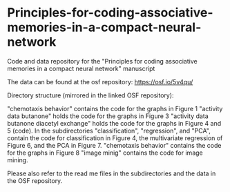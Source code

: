 # Principles-for-coding-associative-memories-in-a-compact-neural-network
Code and data repository for the "Principles for coding associative memories in a compact neural network" manuscript

The data can be found at the osf repository: https://osf.io/5v4qu/

Directory structure (mirrored in the linked OSF repository):

"chemotaxis behavior" contains the code for the graphs in Figure 1
"activity data butanone" holds the code for the graphs in Figure 3
"activity data butanone diacetyl exchange" holds the code for the graphs in Figure 4 and 5 (code). In the subdirectories "classification", "regression", and "PCA", contain the code for classification in Figure 4, the multivariate regression of Figure 6, and the PCA in Figure 7.
"chemotaxis behavior" contains the code for the graphs in Figure 8
"image minig" contains the code for image mining. 

Please also refer to the read me files in the subdirectories and the data in the OSF repository. 
